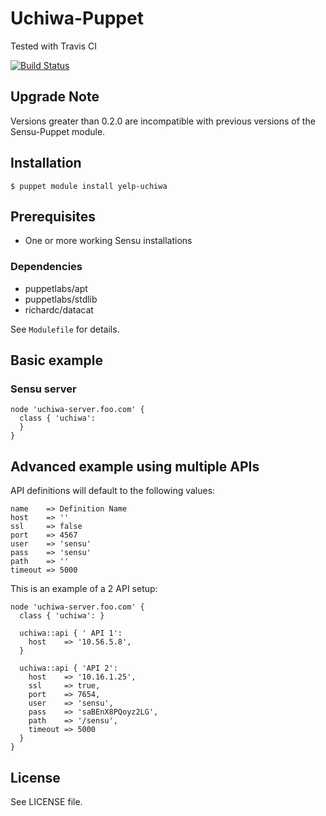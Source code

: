 # Uchiwa-Puppet

Tested with Travis CI

[![Build Status](https://travis-ci.org/Yelp/yelp-uchiwa.png)](https://travis-ci.org/yelp/yelp-uchiwa)

## Upgrade Note

Versions greater than 0.2.0 are incompatible with previous versions of the Sensu-Puppet module.

## Installation

    $ puppet module install yelp-uchiwa

## Prerequisites
- One or more working Sensu installations

### Dependencies
- puppetlabs/apt
- puppetlabs/stdlib
- richardc/datacat

See `Modulefile` for details.

## Basic example

### Sensu server

    node 'uchiwa-server.foo.com' {
      class { 'uchiwa':
      }
    }

## Advanced example using multiple APIs

API definitions will default to the following values:

    name    => Definition Name
    host    => ''
    ssl     => false
    port    => 4567
    user    => 'sensu'
    pass    => 'sensu'
    path    => ''
    timeout => 5000

This is an example of a 2 API setup:

    node 'uchiwa-server.foo.com' {
      class { 'uchiwa': }

      uchiwa::api { ' API 1':
        host    => '10.56.5.8',
      }

      uchiwa::api { 'API 2':
        host    => '10.16.1.25',
        ssl     => true,
        port    => 7654,
        user    => 'sensu',
        pass    => 'saBEnX8PQoyz2LG',
        path    => '/sensu',
        timeout => 5000
      }
    }

## License

See LICENSE file.

